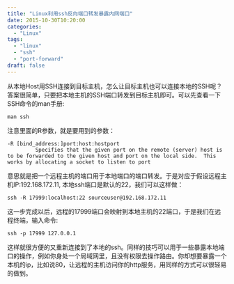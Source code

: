 ```yaml
---
title: "Linux利用ssh反向端口转发暴露内网端口"
date: 2015-10-30T10:20:00
categories:
  - "Linux"
tags:
  - "linux"
  - "ssh"
  - "port-forward"
draft: false
---
```


从本地Host用SSH连接到目标主机，怎么让目标主机也可以连接本地的SSH呢？
答案很简单，只要把本地主机的SSH端口转发到目标主机即可。可以先查看一下SSH命令的man手册:

	man ssh

注意里面的R参数，就是要用到的参数：

	-R [bind_address:]port:host:hostport
             Specifies that the given port on the remote (server) host is to be forwarded to the given host and port on the local side.  This works by allocating a socket to listen to port

意思就是把一个远程主机的端口用于本地端口的端口转发。于是对应于假设远程主机IP:192.168.172.11, 本地ssh端口是默认的22，我们可以这样做：

	ssh -R 17999:localhost:22 sourceuser@192.168.172.11

这一步完成以后，远程的17999端口会映射到本地主机的22端口，于是我们在远程终端，输入命令:

	ssh -p 17999 127.0.0.1

这样就很方便的又重新连接到了本地的ssh。同样的技巧可以用于一些暴露本地端口的操作，例如你身处一个局域网里，且没有权限去操作路由。你却想要暴露一个本机的ip，比如说80，让远程的主机访问你的http服务，用同样的方式可以很轻易的做到。
